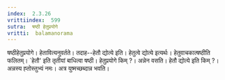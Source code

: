 ```yaml
---
index:  2.3.26
vrittiindex:  599
sutra:  षष्ठी हेतुप्रयोगे
vritti:  balamanorama 
---
```


षष्ठीहेतुप्रयोगे। हेतावित्यनुवर्तते। तदाह--हेतौ द्योत्ये इति। हेतुत्वे द्योत्ये इत्यर्थः। हेतुवाचकात्षष्ठीति फलितम्। `हेतौ' इति तृतीयां बाधित्वा षष्ठी। हेतुप्रयोगे किम् ?। अन्नेन वसति। हेतौ द्योत्ये इति किम् ?। अन्नस्य ह्तोस्तुभ्यं नमः। अत्र युष्मच्छब्दान्न भवति। 

